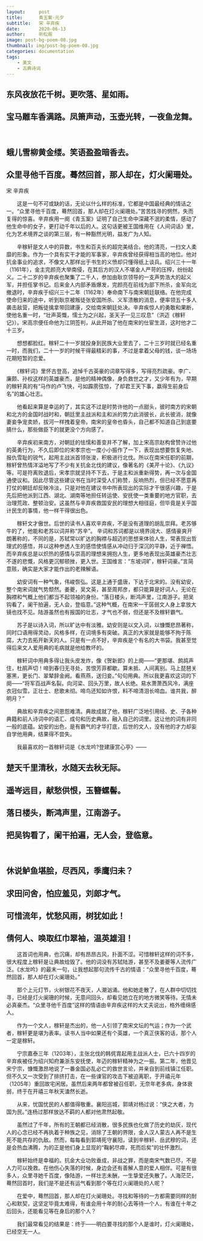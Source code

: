 ```yaml
---
layout:     post
title:      青玉案·元夕
subtitle:   宋 辛弃疾
date:       2020-06-13
author:     听松阁
image: post-bg-poem-08.jpg
thumbnail: img/post-bg-poem-08.jpg
categories: documentation
tags:
    - 美文
    - 古典诗词
---
```


## 东风夜放花千树。更吹落、星如雨。
## 宝马雕车香满路。凤箫声动，玉壶光转，一夜鱼龙舞。
&nbsp;
## 蛾儿雪柳黄金缕。笑语盈盈暗香去。
## 众里寻他千百度。蓦然回首，那人却在，灯火阑珊处。

宋 辛弃疾

　　这是一句不可或缺的话，无论以什么样的标准，它都是中国最经典的情话之一。“众里寻他千百度，蓦然回首，那人却在灯火阑珊处。”苦苦找寻的惘然，失而复得的惊喜。辛弃疾用一阕《青玉案》证明了自己生命中深藏不泯的柔情，感动了他生命中的女子，更打动千年以后的人。这句话更被王国维用在《人间词话》里，化为艺术境界之谈的第三层，有一种豁然光明，益发广为人知。 

　　辛稼轩是文人中的异数，书生和百夫长的超完美结合。他的清亮，一扫文人柔靡的形象。作为一个具有实干才能的军事家，辛弃疾曾经获得相当高的地位。他对抗金事业的追求，不像文人那样出于书生的义愤却只懂得纸上谈兵。绍兴三十一年（1161年），金主完颜亮大举南侵，在其后方的汉人不堪金人严苛的压榨，纷纷起义。二十二岁的辛弃疾也聚集了二千人，参加由耿京领导的一支声势浩大的起义军，并担任掌书记。后来金人内部矛盾爆发，完颜亮在前线为部下所杀，金军向北撤退时，辛弃疾于绍兴三十二年（1162年）奉命南下与南宋朝廷联络。在他完成使命归来的途中，听到耿京被叛徒张安国所杀、义军溃散的消息，便率领五十多人袭击敌营，把叛徒擒拿带回建康，交给南宋朝廷处决。辛弃疾惊人的勇敢和果断，使他名重一时，“壮声英慨，懦士为之兴起，圣天子一见三叹息”（洪迈《稼轩记》）。宋高宗便任命他为江阴签判，从此开始了他在南宋的仕宦生涯，这时他才二十三岁。 

　　想想都脸红。稼轩二十一岁就投身到民族大业里去了，二十三岁时就已经名重一时，而我们，二十一岁的时候干得最精彩的事，不过是拿着父母的钱，谈一场场花期短暂的恋爱。 

　　《稼轩词》里怀古登高，追悼千古英豪的词章写得多，写得亮烈疏豪。李广、廉颇、孙权这样的英雄豪杰，是他的精神偶像，身负救世之才，又少年有为，早期的稼轩真的有“马作的卢飞快，弓如霹雳弦惊，了却君王天下事，嬴得生前身后名”的雄心壮志。 



　　他看起来算是幸运的了，其实这不过是时势许他的一点甜头，彼时南方的宋朝和北方的金国时战时和，朝廷里主战派和主和派的势力此消彼长，此长彼消，就像妻妾争宠卖娇，拔河一样拽着皇帝。南宋的皇帝也昏头，自己都不知道自己到底要搞什么，那些做臣下的就更没个方向感了。 

　　辛弃疾初来南方，对朝廷的怯懦和善变并不了解，加上宋高宗赵构曾赞许过他的英勇行为，不久后即位的宋孝宗也一度小小振作了一下，表现出想要恢复失地、报仇雪耻的锐气，起用主战派首领张浚，积极进行北伐。所以在南宋任职的前期，稼轩曾热情洋溢地写了不少有关抗金北伐的建议，像著名的《美芹十论》、《九议》等。可是符离败退后，宋孝宗就坚持不下去，于是主和派重新得势，再一次与金国通使议和。因此尽管这些建议书在当时深受人们称赞，反响热烈，但已经不愿意再打仗的朝廷却反映冷淡，只是对他在建议书中所表现出的实际才干很感兴趣，于是先后把他派到江西、湖北、湖南等地担任转运使、安抚使一类重要的地方官职，去治理荒政、整顿治安。这虽然与辛弃疾救国安民的理想大相径庭，但毕竟是关乎国计民生的事情，他一样干得很出色。 

　　稼轩文才傲世。后世的读书人喜欢辛弃疾，不是没有道理的胡乱崇拜。老苏够牛的了，他能和老苏以词并称“苏辛”。 辛词和苏词都是以境界阔大、感情豪爽开朗著称的，不同的是，苏轼常以旷达的胸襟与超迈的思想来体验人生，常表现出哲理式的感悟，并以这种参透人生的感悟使情感从冲动归于深沉的平静，近于禅悟。而辛弃疾总是以炽热的感情与崇高的理想来拥抱人生，更多地表现出英雄豪杰壮志不遂的悲慨，风格更沉郁顿挫，更入世。王国维言：“东坡词旷，稼轩词豪。”言简意赅，确实是大家才能作出的老辣解语。 

　　幼安词有一种气象，伟峻恢弘。这是上通于盛唐，下达于北宋的。没有幼安，整个南宋词就气势颓然。姜夔，吴文英，甚至周邦彦，都只能算是好词人，无论在胸襟和气概上他们都当不起领袖的身份。“落日楼头，断鸿声里，江南游子。把吴钩看了，阑干拍遍，无人会，登临意。”这种气概，在南宋一干孱弱文人身上拿放大镜也找不见。陆游虽然也有报国的壮志，才气也不弱，但还是不及稼轩霸气。 

　　苏子是以诗入词，所以旷达中有淡雅。幼安则是以文入词，以慷慨悲昂著称，同时口语用得灵动，风格多样，在词境多有突破。真正的大家就是能够不拘于陈腐，大力去拓开新天的人。只是有一点不好，辛弃疾是个有名的大书袋。我甚至觉得后来文人爱用典的毛病就是他给教坏的。 

　　稼轩词中用典多得让我头皮发炸，像《贺新郎》的上阕——“更那堪、鹧鸪声住，杜鹃声切！啼到春归无寻处，苦恨芳菲都歇。算未抵、人间离别。马上琵琶关塞黑，更长门、翠辇辞金阙。看燕燕，送归妾。”句句用典。所以我更喜欢这词的下阕——“将军百战声名裂。向河梁、回头万里，故人长绝。易水萧萧西风冷，满座衣冠似雪。正壮士、悲歌未彻。啼鸟还知如许恨，料不啼清泪长啼血。谁共我，醉明月？” 

　　典故和辛弃疾之间恩怨难清。典故成就了他，稼轩广泛地引用经、史、子各种典籍和前人诗词中的语汇、成句和历史典故，融入自己的词里。这让他的词有非同一般的底蕴。幼安的出色，是有霸气的才华打底，后世的文人，没有他的才力却妄自学他用典，结果得不尝失。 

　　我最喜欢的一首稼轩词是《水龙吟?登建康赏心亭》—— 

## 楚天千里清秋，水随天去秋无际。
## 遥岑远目，献愁供恨，玉簪螺髻。
## 落日楼头，断鸿声里，江南游子。
## 把吴钩看了，阑干拍遍，无人会，登临意。 
&nbsp;
## 休说鲈鱼堪脍，尽西风，季鹰归未？
## 求田问舍，怕应羞见，刘郎才气。
## 可惜流年，忧愁风雨，树犹如此！
## 倩何人、唤取红巾翠袖，温英雄泪！ 

　　这首词也用典，也沉痛，却有昂昂古风，扑面不涩。可惜稼轩这样的词不多，很大程度上稼轩是让典故给毁了。他的词没有苏轼陆游，甚至不及姜夔等人流传广泛。《水龙吟》的最末一句，让我想起那句流传千古的情语：“众里寻他千百度，蓦然回首，那人却在灯火阑珊处。”  



　　那个上元灯节，火树银花不夜天，人潮汹涌。他和她走散了，在人群中切切找寻，已经是灯火阑珊的时候，无意间回头，却看见她立在的地方微笑等待。无情未必真豪杰。“众里寻他千百度”这样的情语由辛弃疾这样的大丈夫说出，格外缠绵感人。 

　　作为一个文人，稼轩是杰出的，他一人引领了南宋文坛的气运；作为一个武者，稼轩更是堪为表率。读书人当中如果还有个英雄，一个真正侠客的话，那个人一定是稼轩。 

　　宁宗嘉泰三年（1203年），主张北伐的韩侂胄起用主战派人士，已六十四岁的辛弃疾被任为绍兴知府兼浙东安抚使，年迈的稼轩精神为之一振。第二年，他晋见宋宁宗，慷慨激昂地说了一番金国必乱必亡的救世言论，并亲自到前线镇江任职。但不久又一次受到了排挤打击，在一些谏官的攻击下被迫离职，于开禧元年（1205年）重回故宅闲居。虽然后来两年都曾被召任职，无奈年老多病，身体衰弱，终于在开禧三年秋天溘然长逝。 

　　从来，忧国忧民的人都值得敬重。襄阳巡城，郭靖对杨过说：“侠之大者，为国为民。”连杨过那样放达不羁的人都对他肃然起敬。 

　　虽然过了千年，所有的王朝都已经消散，很多民族也化做了历史的劫灰，现代人的心念已经不再执着于种族之见，消除了王朝的界限，金人汉人蒙古人再不是生死不能共存的仇敌。然而，每每看到郭靖死守襄阳，读到辛稼轩、岳武穆的词，还是会热血沸腾，为的正是他们身上显现的“鞠躬尽瘁，死而后矣”的壮怀激烈。 

　　稼轩始终是幸福的。抗金大业功败垂成，非战之罪，而是南宋气数已尽，不是人力可以挽救。在他伤心失落的时候，身边会还有善解人意的爱人相伴。可是有很多人，众里寻她千百度，像陆游，一样壮志未酬，一生挚爱还失散了。人海茫茫，蓦然回首时，我们是不是还有运气看到那个等在灯火阑珊处的人呢？ 

　　在爱中，蓦然回首，那人却在灯火阑珊处。寻找和等待的一方都需要同样的耐心和默契，这坚定毕竟太难得，有谁会用十年的耐心去等待一个人，有谁在十年之后回头，还能看见等在身后的那个人？ 

　　我们最常看见的结果是：终于——明白要寻找的那个人是谁时，灯火阑珊处，已经空无一人。
